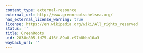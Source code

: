 ```yaml
---
content_type: external-resource
external_url: http://www.greenrootschelsea.org/
has_external_license_warning: true
license: https://en.wikipedia.org/wiki/All_rights_reserved
status: ''
title: GreenRoots
uid: 2838e805-fd75-416f-89a8-c97b8bbb10a3
wayback_url: ''
---
```

